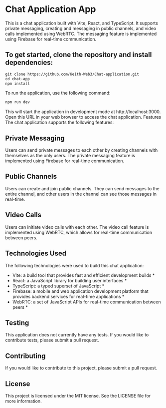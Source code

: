 # Chat Application App
This is a chat application built with Vite, React, and TypeScript. It supports private messaging, creating and messaging in public channels, and video calls implemented using WebRTC. The messaging feature is implemented using Firebase for real-time communication.
## To get started, clone the repository and install dependencies:
```html
git clone https://github.com/Keith-Web3/Chat-application.git
cd chat-app
npm install
```
To run the application, use the following command:
```html
npm run dev
```
This will start the application in development mode at http://localhost:3000. Open this URL in your web browser to access the chat application.
Features
The chat application supports the following features:

## Private Messaging
Users can send private messages to each other by creating channels with themselves as the only users. The private messaging feature is implemented using Firebase for real-time communication.

## Public Channels
Users can create and join public channels. They can send messages to the entire channel, and other users in the channel can see those messages in real-time.

## Video Calls
Users can initiate video calls with each other. The video call feature is implemented using WebRTC, which allows for real-time communication between peers.

## Technologies Used
The following technologies were used to build this chat application:

* Vite: a build tool that provides fast and efficient development builds *
* React: a JavaScript library for building user interfaces *
* TypeScript: a typed superset of JavaScript *
* Firebase: a mobile and web application development platform that provides backend services for real-time applications *
* WebRTC: a set of JavaScript APIs for real-time communication between peers *
## Testing
This application does not currently have any tests. If you would like to contribute tests, please submit a pull request.

## Contributing
If you would like to contribute to this project, please submit a pull request.

## License
This project is licensed under the MIT license. See the LICENSE file for more information.
